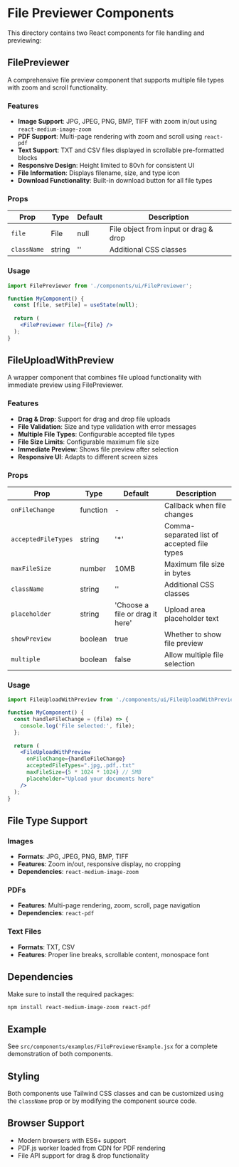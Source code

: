 # File Previewer Components

This directory contains two React components for file handling and previewing:

## FilePreviewer

A comprehensive file preview component that supports multiple file types with zoom and scroll functionality.

### Features

- **Image Support**: JPG, JPEG, PNG, BMP, TIFF with zoom in/out using `react-medium-image-zoom`
- **PDF Support**: Multi-page rendering with zoom and scroll using `react-pdf`
- **Text Support**: TXT and CSV files displayed in scrollable pre-formatted blocks
- **Responsive Design**: Height limited to 80vh for consistent UI
- **File Information**: Displays filename, size, and type icon
- **Download Functionality**: Built-in download button for all file types

### Props

| Prop | Type | Default | Description |
|------|------|---------|-------------|
| `file` | File | null | File object from input or drag & drop |
| `className` | string | '' | Additional CSS classes |

### Usage

```jsx
import FilePreviewer from './components/ui/FilePreviewer';

function MyComponent() {
  const [file, setFile] = useState(null);
  
  return (
    <FilePreviewer file={file} />
  );
}
```

## FileUploadWithPreview

A wrapper component that combines file upload functionality with immediate preview using FilePreviewer.

### Features

- **Drag & Drop**: Support for drag and drop file uploads
- **File Validation**: Size and type validation with error messages
- **Multiple File Types**: Configurable accepted file types
- **File Size Limits**: Configurable maximum file size
- **Immediate Preview**: Shows file preview after selection
- **Responsive UI**: Adapts to different screen sizes

### Props

| Prop | Type | Default | Description |
|------|------|---------|-------------|
| `onFileChange` | function | - | Callback when file changes |
| `acceptedFileTypes` | string | '*' | Comma-separated list of accepted file types |
| `maxFileSize` | number | 10MB | Maximum file size in bytes |
| `className` | string | '' | Additional CSS classes |
| `placeholder` | string | 'Choose a file or drag it here' | Upload area placeholder text |
| `showPreview` | boolean | true | Whether to show file preview |
| `multiple` | boolean | false | Allow multiple file selection |

### Usage

```jsx
import FileUploadWithPreview from './components/ui/FileUploadWithPreview';

function MyComponent() {
  const handleFileChange = (file) => {
    console.log('File selected:', file);
  };
  
  return (
    <FileUploadWithPreview
      onFileChange={handleFileChange}
      acceptedFileTypes=".jpg,.pdf,.txt"
      maxFileSize={5 * 1024 * 1024} // 5MB
      placeholder="Upload your documents here"
    />
  );
}
```

## File Type Support

### Images
- **Formats**: JPG, JPEG, PNG, BMP, TIFF
- **Features**: Zoom in/out, responsive display, no cropping
- **Dependencies**: `react-medium-image-zoom`

### PDFs
- **Features**: Multi-page rendering, zoom, scroll, page navigation
- **Dependencies**: `react-pdf`

### Text Files
- **Formats**: TXT, CSV
- **Features**: Proper line breaks, scrollable content, monospace font

## Dependencies

Make sure to install the required packages:

```bash
npm install react-medium-image-zoom react-pdf
```

## Example

See `src/components/examples/FilePreviewerExample.jsx` for a complete demonstration of both components.

## Styling

Both components use Tailwind CSS classes and can be customized using the `className` prop or by modifying the component source code.

## Browser Support

- Modern browsers with ES6+ support
- PDF.js worker loaded from CDN for PDF rendering
- File API support for drag & drop functionality
